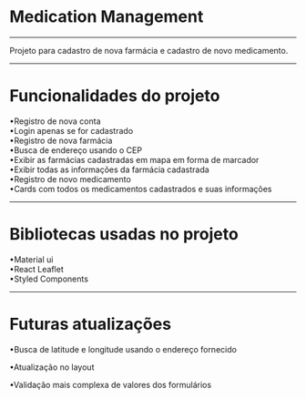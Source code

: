 <h1>Medication Management</h1>

----------------------------------------------

<p> 
Projeto para cadastro de nova farmácia e cadastro de novo medicamento.
  
</p>

-----------

<h1>Funcionalidades do projeto </h1>
<p>
•Registro de nova conta
  <br>
•Login apenas se for cadastrado
   <br>
•Registro de nova farmácia
   <br>
•Busca de endereço usando o CEP
   <br>
•Exibir as farmácias cadastradas em mapa em forma de marcador
   <br>
•Exibir todas as informações da farmácia cadastrada
   <br>
•Registro de novo medicamento 
   <br>
•Cards com todos os medicamentos cadastrados e suas informações
 <br>
  
</p>

-----------

<h1>Bibliotecas usadas no projeto</h1>
<p>
 •Material ui
   <br>
 •React Leaflet
   <br>
 •Styled Components
 
</p>

___________


<h1>Futuras atualizações</h1>
<p>
  •Busca de latitude e longitude usando o endereço fornecido
  
  •Atualização no layout

  •Validação mais complexa de valores dos formulários
</p>
